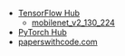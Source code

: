 

* [TensorFlow Hub](https://tfhub.dev/)
  * [mobilenet_v2_130_224](https://tfhub.dev/google/imagenet/mobilenet_v2_130_224/classification/5)
* [PyTorch Hub](https://pytorch.org/hub/)
* [paperswithcode.com](https://paperswithcode.com/)
